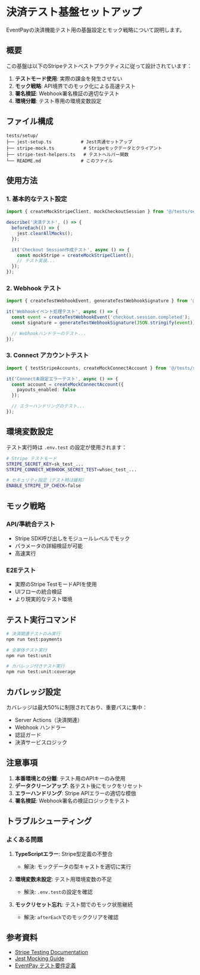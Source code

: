# 決済テスト基盤セットアップ

EventPayの決済機能テスト用の基盤設定とモック戦略について説明します。

## 概要

この基盤は以下のStripeテストベストプラクティスに従って設計されています：

1. **テストモード使用**: 実際の課金を発生させない
2. **モック戦略**: API境界でのモック化による高速テスト
3. **署名検証**: Webhook署名検証の適切なテスト
4. **環境分離**: テスト専用の環境変数設定

## ファイル構成

```
tests/setup/
├── jest-setup.ts           # Jest共通セットアップ
├── stripe-mock.ts           # Stripeモックデータとクライアント
├── stripe-test-helpers.ts   # テストヘルパー関数
└── README.md               # このファイル
```

## 使用方法

### 1. 基本的なテスト設定

```typescript
import { createMockStripeClient, mockCheckoutSession } from '@/tests/setup/stripe-mock';

describe('決済テスト', () => {
  beforeEach(() => {
    jest.clearAllMocks();
  });

  it('Checkout Session作成テスト', async () => {
    const mockStripe = createMockStripeClient();
    // テスト実装...
  });
});
```

### 2. Webhook テスト

```typescript
import { createTestWebhookEvent, generateTestWebhookSignature } from '@/tests/setup/stripe-test-helpers';

it('Webhookイベント処理テスト', async () => {
  const event = createTestWebhookEvent('checkout.session.completed');
  const signature = generateTestWebhookSignature(JSON.stringify(event));

  // Webhookハンドラーのテスト...
});
```

### 3. Connect アカウントテスト

```typescript
import { testStripeAccounts, createMockConnectAccount } from '@/tests/setup/stripe-mock';

it('Connect未設定エラーテスト', async () => {
  const account = createMockConnectAccount({
    payouts_enabled: false
  });

  // エラーハンドリングのテスト...
});
```

## 環境変数設定

テスト実行時は `.env.test` の設定が使用されます：

```bash
# Stripe テストモード
STRIPE_SECRET_KEY=sk_test_...
STRIPE_CONNECT_WEBHOOK_SECRET_TEST=whsec_test_...

# セキュリティ設定（テスト時は緩和）
ENABLE_STRIPE_IP_CHECK=false
```

## モック戦略

### API/準統合テスト
- Stripe SDK呼び出しをモジュールレベルでモック
- パラメータの詳細検証が可能
- 高速実行

### E2Eテスト
- 実際のStripe TestモードAPIを使用
- UIフローの統合検証
- より現実的なテスト環境

## テスト実行コマンド

```bash
# 決済関連テストのみ実行
npm run test:payments

# 全単体テスト実行
npm run test:unit

# カバレッジ付きテスト実行
npm run test:unit:coverage
```

## カバレッジ設定

カバレッジは最大50%に制限されており、重要パスに集中：

- Server Actions（決済関連）
- Webhook ハンドラー
- 認証ガード
- 決済サービスロジック

## 注意事項

1. **本番環境との分離**: テスト用のAPIキーのみ使用
2. **データクリーンアップ**: 各テスト後にモックをリセット
3. **エラーハンドリング**: Stripe APIエラーの適切な模倣
4. **署名検証**: Webhook署名の検証ロジックをテスト

## トラブルシューティング

### よくある問題

1. **TypeScriptエラー**: Stripe型定義の不整合
   - 解決: モックデータの型キャストを適切に実行

2. **環境変数未設定**: テスト用環境変数の不足
   - 解決: `.env.test`の設定を確認

3. **モックリセット忘れ**: テスト間でのモック状態継続
   - 解決: `afterEach`でのモッククリアを確認

## 参考資料

- [Stripe Testing Documentation](https://docs.stripe.com/testing)
- [Jest Mocking Guide](https://jestjs.io/docs/mock-functions)
- [EventPay テスト要件定義](../../docs/spec/TEST/required.md)
